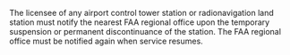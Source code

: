 The licensee of any airport control tower station or radionavigation land station must notify the nearest FAA regional office upon the temporary suspension or permanent discontinuance of the station. The FAA regional office must be notified again when service resumes.


